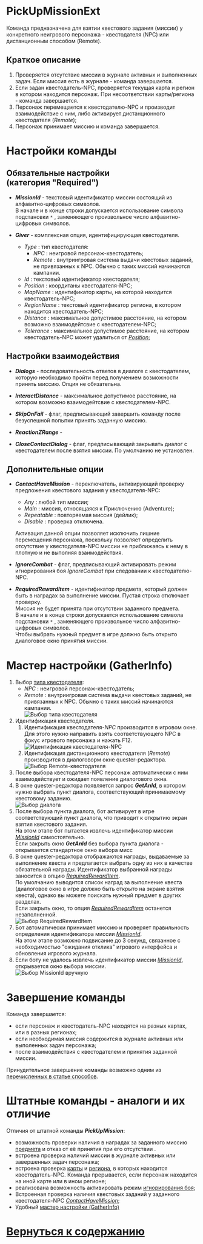 # **PickUpMissionExt**

Команда предназначена для взятии квестового задания (миссии) у конкретного неигрового персонажа - квестодателя (NPC) или дистанционным способом (Remote).

## **Краткое описание**

1. Проверяется отсутствие миссии в журнале активных и выполненных задач. Если миссия есть в журнале - команда завершается.
2. Если задан квестодатель-NPC, проверяется текущая карта и регион в котором находится персонаж. При несоответствии карты/региона - команда завершается.
3. Персонаж перемещается к квестодателю-NPC и производит взаимодействие с ним, либо активирует дистанционного квестодателя (*Remote*);
4. Персонаж принимает миссию и команда завершается.


# **Настройки команды**


## **Обязательные настройки <br/>(категория "Required")**

- <a name ="ref-MissionId">***MissionId***</a> - текстовый идентификатор миссии состоящий из алфавитно-цифровых символов.<br/>
В начале и в конце строки допускается использование символа подстановки ``*`` , заменяющего произвольное число алфавитно-цифровых символов.
  
- <a name ="ref-Giver">***Giver***</a> - комплексная опция, идентифицирующая квестодателя.
  + <a name ="ref-Type">*Type*</a> : тип квестодателя:
    * *NPC* : неигровой персонаж-квестодатель;
    * *Remote* : внутриигровая система выдачи квестовых заданий, не привязанных к NPC. Обычно с таких миссий начинаются кампании.
  + <a name ="ref-Id">*Id*</a> : текстовый идентификатор квестодателя;
  + <a name ="ref-Position">*Position*</a> : коордитаны квестодателя-NPC;
  + <a name ="ref-MapName">*MapName*</a> : идентификатор карты, на которой находится квестодатель-NPC;
  + <a name ="ref-RegionName">*RegionName*</a> : текстовый идентификатор региона, в котором находится квестодатель-NPC;
  + <a name ="ref-Distance">*Distance*</a> : максимальное допустимое расстояние, на котором возможно взаимодейтсвие с квестодателем-NPC;
  + <a name ="ref-Tolerance">*Tolerance*</a> : максимальное допустимое расстояние, на котором квестодатель-NPC может удалиться от [*Position*](#ref-Position);


## **Настройки взаимодействия**

- <a name ="ref-Dialogs">***Dialogs***</a> - последовательность ответов в диалоге с квестодателем, которую необходимо пройти перед получением возможности принять миссию. Опция не обязательна.

- <a name ="ref-InteractDistance">***InteractDistance***</a> - максимальное допустимое расстояние, на котором возможно взаимодейтсвие с квестодателем-NPC.

- <a name ="ref-SkipOnFail">***SkipOnFail***</a> - флаг, предписывающий завершить команду после безуспешной попытки принять заданную миссию.

- <a name ="ref-ReactionZRange">***ReactionZRange***</a> - 

- <a name ="ref-CloseContactDialog">***CloseContactDialog***</a> - флаг, предписывающий закрывать диалог с квестодателем после взятия миссии. По умолчанию не установлен.

## **Дополнительные опции**

- <a name ="ref-ContactHaveMission">***ContactHaveMission***</a> - переключатель, активирующий проверку предложения квестового задания у квестодателя-NPC:
  + *Any* : любой тип миссии;
  + *Main* : миссия, относящаяся к Приключению (Adventure);
  + *Repeatable* : повторяемая миссия (дейлик);
  + *Disable* : проверка отключена.
  
  Активация данной опции позволяет исключить лишние перемещения персонажа, поскольку позволяет определить отсутствие у квестодателя-NPC миссии не приближаясь к нему в плотную и не выполняя взаимодействия.

- <a name ="ref-IgnoreCombat">***IgnoreCombat***</a> - флаг, предписывающий активировать режим игнорирования боя *IgnoreCombat* при следовании к квестодателю-NPC.

- <a name ="ref-RequiredRewardItem">***RequiredRewardItem***</a> - идентификатор предмета, который должен быть в наградах за выполнение миссии.
Пустая строка отключает проверку.<br/>
Миссия не будет принята при отсутствии заданного предмета. <br/>
В начале и в конце строки допускается использование символа подстановки ``*`` , заменяющего произвольное число алфавитно-цифровых символов.<br/>
Чтобы выбрать нужный предмет в игре должно быть открыто диалоговое окно принятия миссии.


# **Мастер настройки (GatherInfo)**

1. Выбор [типа квестодателя](#ref-Type):
   - *NPC* : неигровой персонаж-квестодатель;
   - *Remote* : внутриигровая система выдачи квестовых заданий, не привязанных к NPC. Обычно с таких миссий начинаются кампании.<br/>
   ![Выбор типа квестодателя]()
2. Идентификация квестодателя.
   1. Идентификация квестодателя-*NPC* производится в игровом окне. Для этого нужно направить взять соответствующего NPC в фокус игрового персонажа и нажать F12.<br/>
   ![Идентификация квестодателя-NPC](./img/PickUpMissionExt-GatherInfo-GiverIdentification.png)
   1. Идентификация дистанционного квестодателя (*Remote*) производится в диалоговорм окне quester-редактора.<br/>
   ![Выбор Remote-квестодателя]()
3. После выбора квестодателя-NPC персонаж автоматически с ним взаимодействует и ожидает появление диалогового окна.
4. В окне quester-редактора появляется запрос ***GetAnId***, в котором нужно выбрать пункт диалога, соответствующий принимаемому квестовому заданию.<br/>
   ![Выбор диалога](./img/PickUpMissionExt-GatherInfo-Dialogs.png)
5. После выбора пункта диалога, бот активирует в игре соответствующий пункт диалога, что приводит к открытию экран взятия квестового задания.<br/>
На этом этапе бот пытается извлечь идентификатор миссии [*MissionId*](#ref-MissionId) самостоятельно.<br/>
Если закрыть окно ***GetAnId*** без выбора пункта диалога - открывается стандартное окно выбора мисс
6. В окне quester-редактора отображаются награды, выдаваемые за выполнение квеста и предлагается выбрать одну из них в качестве обязательной награды. Идентификатор выбранной награды заносится в опцию [*RequiredRewardItem*](#ref-RequiredRewardItem). <br/>
По умолчанию выводится список наград за выполнение квеста (диалоговое окно в игре должно быть открыто на экране взятия квеста), однако вы можете поискать нужный предмет в других разделах. <br/>
Если закрыть окно, то опция [*RequiredRewardItem*](#ref-RequiredRewardItem) останется незаполненной.<br/>
![Выбор RequiredRewardItem](img/PickUpMissionExt-GatherInfo-RequiredRewardItem.png)
1. Бот автоматически принимает миссию и проверяет правильность определения идентификатора миссии [*MissionId*](#ref-MissionId).<br/>
На этом этапе возможно подвисание до 3 секунд, связанное с необходимостью "ожидания отклика" игрового интерфейса и обновления игрового журнала.
8. Если боту не удалось извлечь идентификатор миссии [*MissionId*](#ref-MissionId), открывается окно выбора миссии.<br/> 
![Выбор MissionId вручную](img/PickUpMissionExt-GatherInfo-ManualMissionId.png)


# **Завершение команды**

Команда завершается:
- если персонаж и квестодатель-NPC находятся на разных картах, или в разных регионах;
- если необходимая миссия содержится в журнале активных или выполенных задач персонажа;
- после взаимодействия с квестодателем и принятия заданной миссии.

Принудительное завершение команды возможно одним из [перечисленных в статье способов](./../../General/ForcedQuesterActionTermination-RU.md).


# **Штатные команды - аналоги и их отличие**

Отличия от штатной команды ***PickUpMission***:
+ возможность проверки наличия в наградах за заданного миссию [предмета](#ref-RequiredRewardItem "Опция 'RequiredRewardItem'") и отказ от её принятия при его отсутствии . <br/>  
+  встроена проверка наличий миссии в журнале активных или завершенных задач персонажа;
+  встроена проверка [карты](#ref-MapName "Опция 'MapName'") и [региона](#ref-RegionName "Опция 'RegionName'"), в которых находится квестодатель-NPC. Команда прерывается, если персонаж находится на иной карте или в ином регионе;
+  реализована возможность активировать режим [игнорирования боя](#ref-IgnoreCombat "Опция 'IgnoreCombat'");
+  Встроенная проверка наличия квестовых заданий у заданного квестодателя-NPC [*ContactHaveMission*](#ref-ContactHaveMission "Опция 'ContactHaveMission'");
+  Удобный [мастер настройки (GatherInfo)](#мастер-настройки-gatherinfo) 



# [Вернуться к содержанию](../../index.md)